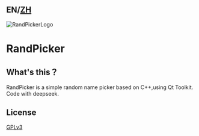 ## EN/[ZH](/README_zh.md)
![RandPickerLogo](/data/RandPickerLogo.ico) 
# **RandPicker**
## What's this？
RandPicker is a simple random name picker based on C++,using Qt Toolkit. Code with deepseek.

## License
[GPLv3](/LICENSE.txt)
